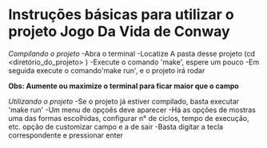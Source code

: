 # Instruções básicas para utilizar o projeto Jogo Da Vida de Conway

  *Compilando o projeto*
-Abra o terminal
-Locatize A pasta desse projeto (cd <diretório_do_projeto> )
-Execute o comando 'make', espere um pouco
-Em seguida execute o comando'make run', e o projeto irá rodar

**Obs: Aumente ou maximize o terminal para ficar maior que o campo**

  *Utilizando o projeto*
-Se o projeto já estiver compilado, basta executar 'make run'
-Um menu de opçoẽs deve aparecer
-Há as opções de mostras uma das formas escolhidas, configurar
  n° de ciclos, tempo de execução, etc. opção de customizar campo
  e a de sair
-Basta digitar a tecla correspondente e pressionar enter
